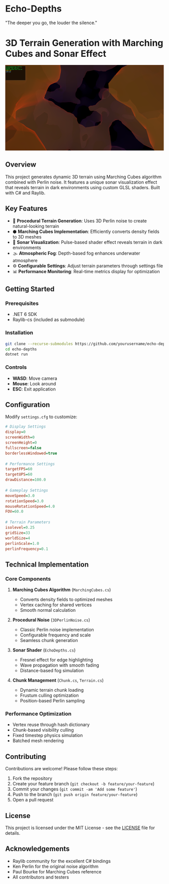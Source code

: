 # Echo-Depths
"The deeper you go, the louder the silence."

# 3D Terrain Generation with Marching Cubes and Sonar Effect

![Project Screenshot](screenshot.png) <!-- Replace with actual screenshot path -->

## Overview
This project generates dynamic 3D terrain using Marching Cubes algorithm combined with Perlin noise. It features a unique sonar visualization effect that reveals terrain in dark environments using custom GLSL shaders. Built with C# and Raylib.

## Key Features
- 🗻 **Procedural Terrain Generation**: Uses 3D Perlin noise to create natural-looking terrain
- ⬢ **Marching Cubes Implementation**: Efficiently converts density fields to 3D meshes
- 🌊 **Sonar Visualization**: Pulse-based shader effect reveals terrain in dark environments
- 🌫️ **Atmospheric Fog**: Depth-based fog enhances underwater atmosphere
- ⚙️ **Configurable Settings**: Adjust terrain parameters through settings file
- 📊 **Performance Monitoring**: Real-time metrics display for optimization

## Getting Started

### Prerequisites
- .NET 6 SDK
- Raylib-cs (included as submodule)

### Installation
```bash
git clone --recurse-submodules https://github.com/yourusername/echo-depths.git
cd echo-depths
dotnet run
```

### Controls
- **WASD**: Move camera
- **Mouse**: Look around
- **ESC**: Exit application

## Configuration
Modify `settings.cfg` to customize:
```ini
# Display Settings
display=0
screenWidth=0
screenHeight=0
fullscreen=false
borderlessWindowed=true

# Performance Settings
targetFPS=60
targetUPS=60
drawDistance=100.0

# Gameplay Settings
moveSpeed=3.0
rotationSpeed=3.0
mouseRotationSpeed=4.0
FOV=60.0

# Terrain Parameters
isolevel=0.25
gridSize=33
worldSize=4
perlinScale=1.0
perlinFrequency=0.1
```

## Technical Implementation

### Core Components
1. **Marching Cubes Algorithm** (`MarchingCubes.cs`)
   - Converts density fields to optimized meshes
   - Vertex caching for shared vertices
   - Smooth normal calculation

2. **Procedural Noise** (`3DPerlinNoise.cs`)
   - Classic Perlin noise implementation
   - Configurable frequency and scale
   - Seamless chunk generation

3. **Sonar Shader** (`EchoDepths.cs`)
   - Fresnel effect for edge highlighting
   - Wave propagation with smooth fading
   - Distance-based fog simulation

4. **Chunk Management** (`Chunk.cs`, `Terrain.cs`)
   - Dynamic terrain chunk loading
   - Frustum culling optimization
   - Position-based Perlin sampling

### Performance Optimization
- Vertex reuse through hash dictionary
- Chunk-based visibility culling
- Fixed timestep physics simulation
- Batched mesh rendering

## Contributing
Contributions are welcome! Please follow these steps:
1. Fork the repository
2. Create your feature branch (`git checkout -b feature/your-feature`)
3. Commit your changes (`git commit -am 'Add some feature'`)
4. Push to the branch (`git push origin feature/your-feature`)
5. Open a pull request

## License
This project is licensed under the MIT License - see the [LICENSE](LICENSE) file for details.

## Acknowledgements
- Raylib community for the excellent C# bindings
- Ken Perlin for the original noise algorithm
- Paul Bourke for Marching Cubes reference
- All contributors and testers